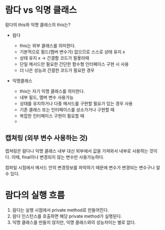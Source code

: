 # 람다 vs 익명 클래스
람다의 this와 익명 클래스의 this는?

- 람다
  - this는 외부 클래스를 의미한다.
  - 기본적으로 필드(멤버 변수가) 없으므로 스스로 상태 유지 x
  - 상태 유지 x -> 간결함 코드가 필욯라때
  - 단일 메서드만 필요한 간단한 함수형 인터페이스 구현 시 사용
  - 더 나은 성능과 간결한 코드가 필요한 경우

- 익명클래스
  - this는 자기 익명 클래스를 의미한다.
  - 내부 필드, 멤버 변수 사용가능
  - 상태를 유지하거나 다중 메서드를 구현할 필요가 있는 경우 사용
  - 기존 클래스 또는 인터페이스를 상소가거나 구현할 때 
  - 복잡한 인터페이스 구현이 필요할 때
  - 
## 캡쳐링 (외부 변수 사용하는 것)

캡쳐링은 람다나 익명 클래스 내부 대신 외부에서 값을 가져와서 내부로 사용하는 것이다.
이때, final이나 변경되지 않는 변수만 사용가능하다.

컴파일 시점에서 메서드 안의 변경정보를 파악하기 때문에 변수가 변경되는 변수구나 알 수 있다.

# 람다의 실행 흐름
1. 람다는 실행 시점에서 private method로 만들어진다.
2. 람다 인스턴스를 호출하면 해당 private method가 실행된다.
3. 익명 클래스를 만들지 않지만, 익명 클래스와의 성능차이는 별로 없다.



